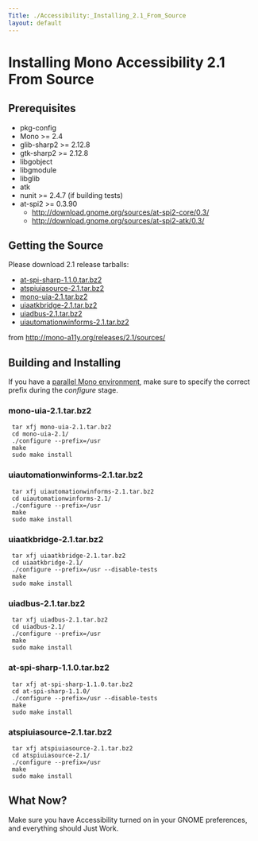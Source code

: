 ```yaml
---
Title: ./Accessibility:_Installing_2.1_From_Source
layout: default
---
```


Installing Mono Accessibility 2.1 From Source
=============================================

Prerequisites
-------------

-   pkg-config
-   Mono \>= 2.4
-   glib-sharp2 \>= 2.12.8
-   gtk-sharp2 \>= 2.12.8
-   libgobject
-   libgmodule
-   libglib
-   atk
-   nunit \>= 2.4.7 (if building tests)
-   at-spi2 \>= 0.3.90
    -   <http://download.gnome.org/sources/at-spi2-core/0.3/>
    -   <http://download.gnome.org/sources/at-spi2-atk/0.3/>

Getting the Source
------------------

Please download 2.1 release tarballs:

-   [at-spi-sharp-1.1.0.tar.bz2](http://mono-a11y.org/releases/2.1/sources/at-spi-sharp-1.1.0.tar.bz2)
-   [atspiuiasource-2.1.tar.bz2](http://mono-a11y.org/releases/2.1/sources/atspiuiasource-2.1.tar.bz2)
-   [mono-uia-2.1.tar.bz2](http://mono-a11y.org/releases/2.1/sources/mono-uia-2.1.tar.bz2)
-   [uiaatkbridge-2.1.tar.bz2](http://mono-a11y.org/releases/2.1/sources/uiaatkbridge-2.1.tar.bz2)
-   [uiadbus-2.1.tar.bz2](http://mono-a11y.org/releases/2.1/sources/uiadbus-2.1.tar.bz2)
-   [uiautomationwinforms-2.1.tar.bz2](http://mono-a11y.org/releases/2.1/sources/uiautomationwinforms-2.1.tar.bz2)

from <http://mono-a11y.org/releases/2.1/sources/>

Building and Installing
-----------------------

If you have a [parallel Mono
environment]({{site.url}}/Parallel_Mono_Environments "wikilink"), make sure to
specify the correct prefix during the *configure* stage.

### mono-uia-2.1.tar.bz2

` tar xfj mono-uia-2.1.tar.bz2`\
` cd mono-uia-2.1/`\
` ./configure --prefix=/usr`\
` make`\
` sudo make install`

### uiautomationwinforms-2.1.tar.bz2

` tar xfj uiautomationwinforms-2.1.tar.bz2`\
` cd uiautomationwinforms-2.1/`\
` ./configure --prefix=/usr`\
` make `\
` sudo make install`

### uiaatkbridge-2.1.tar.bz2

` tar xfj uiaatkbridge-2.1.tar.bz2`\
` cd uiaatkbridge-2.1/`\
` ./configure --prefix=/usr --disable-tests`\
` make`\
` sudo make install`

### uiadbus-2.1.tar.bz2

` tar xfj uiadbus-2.1.tar.bz2`\
` cd uiadbus-2.1/`\
` ./configure --prefix=/usr`\
` make `\
` sudo make install`

### at-spi-sharp-1.1.0.tar.bz2

` tar xfj at-spi-sharp-1.1.0.tar.bz2`\
` cd at-spi-sharp-1.1.0/`\
` ./configure --prefix=/usr --disable-tests`\
` make`\
` sudo make install`

### atspiuiasource-2.1.tar.bz2

` tar xfj atspiuiasource-2.1.tar.bz2`\
` cd atspiuiasource-2.1/`\
` ./configure --prefix=/usr`\
` make`\
` sudo make install`

What Now?
---------

Make sure you have Accessibility turned on in your GNOME preferences,
and everything should Just Work.

